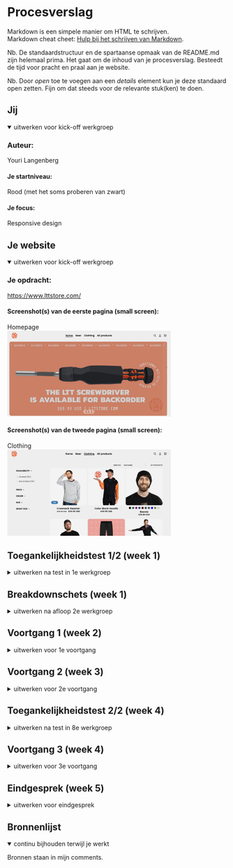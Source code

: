 # Procesverslag
Markdown is een simpele manier om HTML te schrijven.  
Markdown cheat cheet: [Hulp bij het schrijven van Markdown](https://github.com/adam-p/markdown-here/wiki/Markdown-Cheatsheet).

Nb. De standaardstructuur en de spartaanse opmaak van de README.md zijn helemaal prima. Het gaat om de inhoud van je procesverslag. Besteedt de tijd voor pracht en praal aan je website.

Nb. Door *open* toe te voegen aan een *details* element kun je deze standaard open zetten. Fijn om dat steeds voor de relevante stuk(ken) te doen.





## Jij

<details open>
  <summary>uitwerken voor kick-off werkgroep</summary>

  ### Auteur:
  Youri Langenberg

  #### Je startniveau:
  Rood (met het soms proberen van zwart)

  #### Je focus:
  Responsive design
 
</details>





## Je website

<details open>
  <summary>uitwerken voor kick-off werkgroep</summary>

  ### Je opdracht:
  https://www.lttstore.com/

  #### Screenshot(s) van de eerste pagina (small screen): 
  Homepage 
  <br>
  <img src="readme-images/lttstore_homepage.jpg" width="375px" alt="Homepage of LTTStore">

  #### Screenshot(s) van de tweede pagina (small screen):
  Clothing
  <br>
  <img src="readme-images/lttstore_clothing.jpg" width="375px" alt="Clothing page of LTTStore">
 
</details>



## Toegankelijkheidstest 1/2 (week 1)

<details>
  <summary>uitwerken na test in 1e werkgroep</summary>

  ### Bevindingen
  Lijst met je bevindingen die in de test naar voren kwamen:

  #### Screenreader
  LTTStore is goed te gebruiken, alles is duidelijk geprogrammeerd zodat de 
  screenreader alles kan lezen en er snel door heen kan gaan. er is zelfs   
  een knop om het begin te skippen.



  #### Muis en Toetsenbord 
  
  Er zijn geen duidelijke highlights als je tab klikt op de homepagine, het mist bij plaatjes en knopjes. Als je een andere pagina bezoekt zoals Clothing of product dan zie je het wel duidelijk bij al het content.
  <img src="readme-images/lttstore_review_highlight.jpg" width="375px" alt="Good highlights of LTTStore">
  <img src="readme-images/lttstore_highlight_picture.jpg" width="375px" alt="Bad highlights of LTTStore">


  Hier een omschrijving van hoe het opgelost kan worden (met indien nodig afbeeldingen)
  Een duidelijke border toevoegen aan plaatjes en titels van producten.

  #### Motoriek (shocks, elastiekjes)
  Hier korte omschrijving (met indien nodig afbeeldingen)
  Het gebruiken van de shocker is voor mij helemaal niet te gebruiken. Daarmee zou ik geen computers mee kunnen bedienen.


  #### Visueel (brillen, contrast, kleurenblind, dark/light). 
  
  Visueel is de website nog goed te doen gezien dat de achtergrond wit of zwart is (gebasseerd op jouw instellingen). Zelfs de highlighted knoppen kunnen nog goed gezien worden.

  De website is goed te gebruiken met verschillende visuele beperkingen.

</details>



## Breakdownschets (week 1)

<details>
  <summary>uitwerken na afloop 2e werkgroep</summary>

  ### de hele pagina: 
  <img src="images/readme-images/lttstore_homepage_replica.jpg" width="375px" alt="breakdown van de hele pagina">
  <img src="images/readme-images/breakdownschets-homepage.png" width="375px" alt="breakdown van de homepagina">
  <img src="images/readme-images/breakdownschets-storepage.png" width="375px" alt="breakdown van de store page">

  ### dynamisch deel (bijv menu): 
  -
  <img src="images/readme-images/dynamic-carrousel.png" width="375px" alt="breakdown van een carrousel">

  ### wellicht nog een dynamisch deel (bijv filter): 
  -
  <img src="images/readme-images/dynamic-filters.png" width="375px" alt="breakdown van nog een dynamisch deel">

</details>





## Voortgang 1 (week 2)

<details>
  <summary>uitwerken voor 1e voortgang</summary>

  ### Stand van zaken
  hier dit ging goed & dit was lastig (neem ook screenshots op van delen van je website en code)
  Het werken met grids is wat lastiger dan Flexboxen maar ik vind het wel goed gaan. Het is zeker een uitdaging
  om een website zo goed mogelijk na te maken.
  <img src="images/readme-images/css_code.jpg" alt="A part of my CSS code">

  ### Agenda voor meeting
  samen met je groepje opstellen:

  Youri Langenberg:
  Op dit moment wil ik weten hoe ik het beste de header kan positioneren zodat het onder de gradient staat

  Laura Wilting:
  Ik wil weten waar ik het beste mee kan beginnen in mijn CSS.
  
  Pepijn de Wolff:
  Ik wil weten of mn html semantisch genoeg is


  ### Verslag van meeting
  hier na afloop snel de uitkomsten van de meeting vastleggen
  We kunnen elkaar lastig op weg helpen via deze manier en willen daarom graag morgen in de les
  om hulp vragen aan de docent en/of de student assistenten.
  Niet schreeuwen (Uppercase)
  Taal naar engels zetten anders is het niet goed voor Google (SEO)
  3 style sheets
    - Algemeen (fonts, footer, header)
    - Homepage
    - Product page
  

</details>





## Voortgang 2 (week 3)

<details>
  <summary>uitwerken voor 2e voortgang</summary>

  ### Stand van zaken
  hier dit ging goed & dit was lastig (neem ook screenshots op van delen van je website en code)
  Meerdere carrouserls maken en de hamburger nav menu waren beide erg lastige opdrachten om goed te krijgen op mijn website


  ### Agenda voor meeting
  samen met je groepje opstellen

  Laura Wilting:
  Ik snap mijn footer niet

  Youri Langenberg:
  Nog geen vragen

  Pepijn de Wolff
  Wat je extra kan toevoegen qua toegankelijkheid


  ### Verslag van meeting
  hier na afloop snel de uitkomsten van de meeting vastleggen
  - Maak breakdownschets

</details>





## Toegankelijkheidstest 2/2 (week 4)

<details>
  <summary>uitwerken na test in 8e werkgroep</summary>

  ### Bevindingen
  Lijst met je bevindingen die in de test naar voren kwamen (geef ook aan wat er verbeterd is):

  #### Screenreader
  Hier korte omschrijving (met indien nodig afbeeldingen)

  Hier een omschrijving van hoe het opgelost kan worden (met indien nodig afbeeldingen)


  #### Muis en Toetsenbord 
  Hier korte omschrijving (met indien nodig afbeeldingen)

  Hier een omschrijving van hoe het opgelost kan worden (met indien nodig afbeeldingen)


  #### Motoriek (shocks, elastiekjes)
  Hier korte omschrijving (met indien nodig afbeeldingen)

  Hier een omschrijving van hoe het opgelost kan worden (met indien nodig afbeeldingen)


  #### Visueel (brillen, contrast, kleurenblind, dark/light). 
  Hier korte omschrijving (met indien nodig afbeeldingen)

  Hier een omschrijving van hoe het opgelost kan worden (met indien nodig afbeeldingen)

</details>





## Voortgang 3 (week 4)

<details>
  <summary>uitwerken voor 3e voortgang</summary>

  ### Stand van zaken
  Homepage is klaar, met nog kleine veranderingen nodig hier en daar.
  Start met 2de pagina


  ### Agenda voor meeting
  samen met je groepje opstellen

Youri Langenberg:
Hoe kan ik de li echt in het midden krijgen
Hoe kan ik de animaties beter krijgen
is mijn breakdownschets goed



  ### Verslag van meeting
  hier na afloop snel de uitkomsten van de meeting vastleggen
  - Padding weggehaald
  - Scale
  - Ja
  - Visually hidden gebruiken voor screenreaders
  - skip to content <a :focus gebruiken>

</details>





## Eindgesprek (week 5)

<details>
  <summary>uitwerken voor eindgesprek</summary>

  ### Je uitkomst - karakteristiek screenshots:
  <img src="images/readme-images/homepage-replica-final.jpg" width="375px" alt="uitomst opdracht 1">
  <img src="images/readme-images/productspage-replica-final.jpg" width="375px" alt="uitomst opdracht 1">
  <img src="images/readme-images/hamburgermenu-replica-final.jpg" width="375px" alt="uitomst opdracht 1">
  <img src="images/readme-images/filterlist-replica-final.jpg" width="375px" alt="uitomst opdracht 1">


  ### Dit ging goed/Heb ik geleerd: 
  Korte omschrijving met plaatjes

  De inputs (lijsten, email) is het lastigst om zelf te designen. Er zijn heel veel dingen die je kunt doen en eigenlijk wel weinig
  informatie te vinden op google daarover. Daarna is het de carrousels die ik zonder de hulp van Sanne niet had kunnen maken in de tijd die wij hebben gekregen. (dankjewel Sanne). Maar het is toch wel redelijk gelukt. Ook flexbox is super makkelijk te gebruiken zodra je weet hoe het nou precies werkt en waar je een flexbox op kan stoppen en waar niet.

  Ook heb ik geleerd wat een <picture> doet en dat custom properties heel handig zijn om te gebruiken.


  <img src="readme-images/inputlist.jpg" width="375px" alt="input">
    <img src="readme-images/inputemail.jpg" width="375px" alt="input">


  ### Dit was lastig/Is niet gelukt:
  Korte omschrijving met plaatjes
  Darkmode knop is niet gelukt. Dit heb ik een tijdje geprobeerd met classes en van alles maar niks lukte. heb het ook geprobeerd met <meta> maar niks werkte.

  <img src="images/icons/sun-regular(1).svg" width="375px" alt="bummer">
</details>





## Bronnenlijst

<details open>
  <summary>continu bijhouden terwijl je werkt</summary>

  Bronnen staan in mijn comments.

</details>

